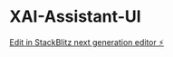 # XAI-Assistant-UI

[Edit in StackBlitz next generation editor ⚡️](https://stackblitz.com/~/github.com/LaurenceC3HF/XAI-Assistant-UI)